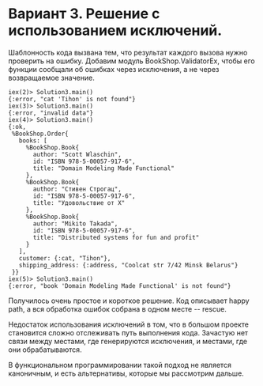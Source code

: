 # Вариант 3. Решение с использованием исключений.

Шаблонность кода вызвана тем, что результат каждого вызова нужно проверить на ошибку. Добавим модуль BookShop.ValidatorEx, чтобы его функции сообщали об ошибках через исключения, а не через возвращаемое значение.

```
iex(2)> Solution3.main()
{:error, "cat 'Tihon' is not found"}
iex(3)> Solution3.main()
{:error, "invalid data"}
iex(4)> Solution3.main()
{:ok,
 %BookShop.Order{ 
   books: [
     %BookShop.Book{
       author: "Scott Wlaschin",
       id: "ISBN 978-5-00057-917-6",
       title: "Domain Modeling Made Functional"
     },
     %BookShop.Book{
       author: "Стивен Строгац",
       id: "ISBN 978-5-00057-917-6",
       title: "Удовольствие от Х"
     },
     %BookShop.Book{
       author: "Mikito Takada",
       id: "ISBN 978-5-00057-917-6",
       title: "Distributed systems for fun and profit"
     }
   ],
   customer: {:cat, "Tihon"},
   shipping_address: {:address, "Coolcat str 7/42 Minsk Belarus"}
 }}
iex(5)> Solution3.main()
{:error, "book 'Domain Modeling Made Functional' is not found"}
```

Получилось очень простое и короткое решение. Код описывает happy path, а вся обработка ошибок собрана в одном месте -- rescue.

Недостаток использования исключений в том, что в большом проекте становится сложно отслеживать путь выполнения кода. Зачастую нет связи между местами, где генерируются исключения, и местами, где они обрабатываются. 

В функциональном программировании такой подход не является каноничным, и есть альтернативы, которые мы рассмотрим дальше.


